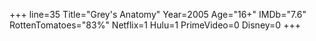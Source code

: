 +++
line=35
Title="Grey's Anatomy"
Year=2005
Age="16+"
IMDb="7.6"
RottenTomatoes="83%"
Netflix=1
Hulu=1
PrimeVideo=0
Disney=0
+++

